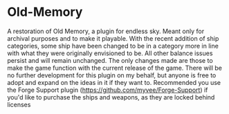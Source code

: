 # Old-Memory
A restoration of Old Memory, a plugin for endless sky. Meant only for archival purposes and to make it playable.
With the recent addition of ship categories, some ship have been changed to be in a category more in line with what they were originally envisioned to be. All other balance issues persist and will remain unchanged. The only changes made are those to make the game function with the current release of the game. There will be no further development for this plugin on my behalf, but anyone is free to adopt and expand on the ideas in it if they want to.
Recommended you use the Forge Support plugin (https://github.com/myvee/Forge-Support) if you'd like to purchase the ships and weapons, as they are locked behind licenses
